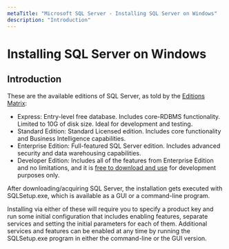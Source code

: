 ```yaml
---
metaTitle: "Microsoft SQL Server - Installing SQL Server on Windows"
description: "Introduction"
---
```


# Installing SQL Server on Windows



## Introduction


These are the available editions of SQL Server, as told by the [Editions Matrix](https://www.microsoft.com/en/server-cloud/products/sql-server-editions/overview.aspx):

- Express: Entry-level free database. Includes core-RDBMS functionality. Limited to 10G of disk size. Ideal for development and testing.
- Standard Edition: Standard Licensed edition. Includes core functionality and Business Intelligence capabilities.
- Enterprise Edition: Full-featured SQL Server edition. Includes advanced security and data warehousing capabilities.
- Developer Edition: Includes all of the features from Enterprise Edition and no limitations, and it is [free to download and use](https://www.microsoft.com/en-us/cloud-platform/sql-server-editions-developers) for development purposes only.

After downloading/acquiring SQL Server, the installation gets executed with SQLSetup.exe, which is available as a GUI or a command-line program.

Installing via either of these will require you to specify a product key and run some initial configuration that includes enabling features, separate services and setting the initial parameters for each of them. Additional services and features can be enabled at any time by running the SQLSetup.exe program in either the command-line or the GUI version.

